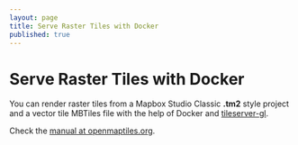 ```yaml
---
layout: page
title: Serve Raster Tiles with Docker
published: true
---
```


# Serve Raster Tiles with Docker

You can render raster tiles from a Mapbox Studio Classic **.tm2** style project and a vector tile MBTiles file
with the help of Docker and [tileserver-gl](https://openmaptiles.org/docs/host/tileserver-gl/).

Check the [manual at openmaptiles.org](https://openmaptiles.org/docs/host/tileserver-gl/).
